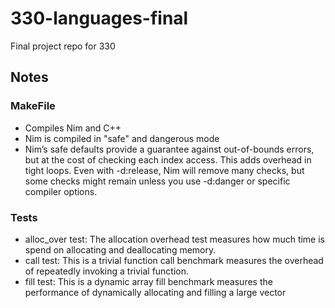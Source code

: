 # 330-languages-final
Final project repo for 330
## Notes
### MakeFile
- Compiles Nim and C++
- Nim is compiled in "safe" and dangerous mode
- Nim’s safe defaults provide a guarantee against out-of-bounds errors, but at the cost of checking each index access. This adds overhead in tight loops. Even with -d:release, Nim will remove many checks, but some checks might remain unless you use -d:danger or specific compiler options.
### Tests
- alloc_over test: The allocation overhead test measures how much time is spend on allocating and deallocating memory.
- call test: This is a trivial function call benchmark measures the overhead of repeatedly invoking a trivial function.
- fill test: This is a dynamic array fill benchmark measures the performance of dynamically allocating and filling a large vector